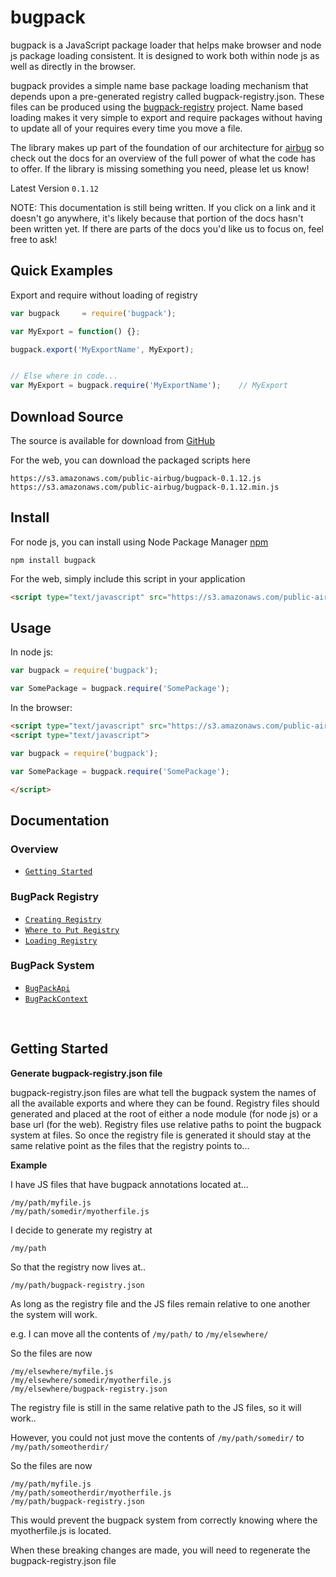 # bugpack

bugpack is a JavaScript package loader that helps make browser and node js package
loading consistent. It is designed to work both within node js as well as directly
in the browser.

bugpack provides a simple name base package loading mechanism that depends upon a
pre-generated registry called bugpack-registry.json. These files can be
produced using the [bugpack-registry](https://github.com/airbug/bugpack-registry)
project. Name based loading makes it very simple to export and require packages
without having to update all of your requires every time you move a file.

The library makes up part of the foundation of our architecture for [airbug](http://airbug.com)
so check out the docs for an overview of the full power of what the code has
to offer. If the library is missing something you need, please let us know!

Latest Version `0.1.12`

NOTE: This documentation is still being written. If you click on a link and it
doesn't go anywhere, it's likely because that portion of the docs hasn't been
written yet. If there are parts of the docs you'd like us to focus on, feel
free to ask!


## Quick Examples

Export and require without loading of registry
```javascript
var bugpack     = require('bugpack');

var MyExport = function() {};

bugpack.export('MyExportName', MyExport);


// Else where in code...
var MyExport = bugpack.require('MyExportName');    // MyExport
```


## Download Source

The source is available for download from [GitHub](https://github.com/airbug/bugpack)

For the web, you can download the packaged scripts here

    https://s3.amazonaws.com/public-airbug/bugpack-0.1.12.js
    https://s3.amazonaws.com/public-airbug/bugpack-0.1.12.min.js


## Install

For node js, you can install using Node Package Manager [npm](https://www.npmjs.org/package/bugpack)

    npm install bugpack

For the web, simply include this script in your application

```html
<script type="text/javascript" src="https://s3.amazonaws.com/public-airbug/bugpack-0.1.12.min.js"></script>
```


## Usage

In node js:

```javascript
var bugpack = require('bugpack');

var SomePackage = bugpack.require('SomePackage');
```

In the browser:

```html
<script type="text/javascript" src="https://s3.amazonaws.com/public-airbug/bugpack-0.1.12.js"></script>
<script type="text/javascript">

var bugpack = require('bugpack');

var SomePackage = bugpack.require('SomePackage');

</script>
```


## Documentation

### Overview

* [`Getting Started`](#GettingStarted)

### BugPack Registry

* [`Creating Registry`](#CreatingRegistry)
* [`Where to Put Registry`](#WhereToPutRegistry)
* [`Loading Registry`](#LoadingRegistry)

### BugPack System
* [`BugPackApi`](#BugPackApi)
* [`BugPackContext`](#BugPackContext)


<br /><a name="GettingStarted" />
## Getting Started

__Generate bugpack-registry.json file__

bugpack-registry.json files are what tell the bugpack system the names of all the available exports
and where they can be found. Registry files should generated and placed at the root of either a node
module (for node js) or a base url (for the web). Registry files use relative paths to point the bugpack
system at files. So once the registry file is generated it should stay at the same relative point as
the files that the registry points to...


__Example__

I have JS files that have bugpack annotations located at...
```
/my/path/myfile.js
/my/path/somedir/myotherfile.js
```

I decide to generate my registry at
```
/my/path
```

So that the registry now lives at..
```
/my/path/bugpack-registry.json
```

As long as the registry file and the JS files remain relative to one another the system will work.

e.g.
I can move all the contents of `/my/path/` to `/my/elsewhere/`

So the files are now
```
/my/elsewhere/myfile.js
/my/elsewhere/somedir/myotherfile.js
/my/elsewhere/bugpack-registry.json
```

The registry file is still in the same relative path to the JS files, so it will work..

However, you could not just move the contents of `/my/path/somedir/` to `/my/path/someotherdir/`

So the files are now
```
/my/path/myfile.js
/my/path/someotherdir/myotherfile.js
/my/path/bugpack-registry.json
```

This would prevent the bugpack system from correctly knowing where the myotherfile.js is located.

When these breaking changes are made, you will need to regenerate the bugpack-registry.json file
